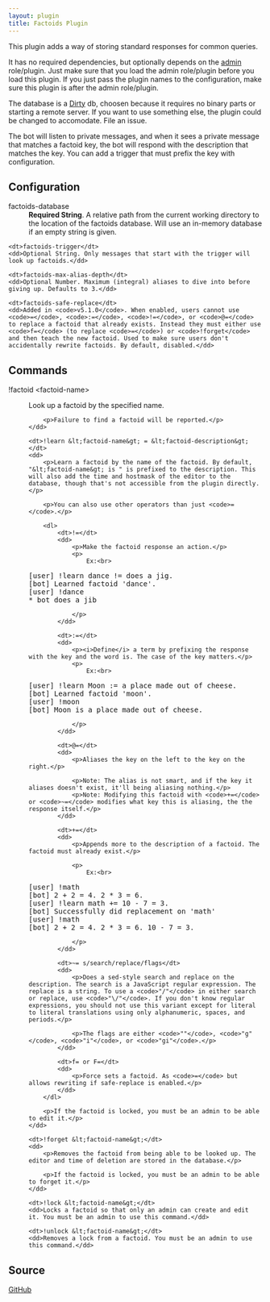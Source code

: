 ```yaml
---
layout: plugin
title: Factoids Plugin
---
```


This plugin adds a way of storing standard responses for common queries.

It has no required dependencies, but optionally depends on the <a href="admin">admin</a> role/plugin. Just make sure that you load the admin role/plugin before you load this plugin. If you just pass the plugin names to the configuration, make sure this plugin is after the admin role/plugin.

The database is a <a href="https://npmjs.org/package/dirty">Dirty</a> db, choosen because it requires no binary parts or starting a remote server. If you want to use something else, the plugin could be changed to accomodate. File an issue.

The bot will listen to private messages, and when it sees a private message that matches a factoid key, the bot will respond with the description that matches the key. You can add a trigger that must prefix the key with configuration.

<h2>Configuration</h2>

<dl>
    <dt>factoids-database</dt>
    <dd><b>Required String</b>. A relative path from the current working directory to the location of the factoids database. Will use an in-memory database if an empty string is given.</dd>

    <dt>factoids-trigger</dt>
    <dd>Optional String. Only messages that start with the trigger will look up factoids.</dd>

    <dt>factoids-max-alias-depth</dt>
    <dd>Optional Number. Maximum (integral) aliases to dive into before giving up. Defaults to 3.</dd>

    <dt>factoids-safe-replace</dt>
    <dd>Added in <code>v5.1.0</code>. When enabled, users cannot use <code>=</code>, <code>:=</code>, <code>!=</code>, or <code>@=</code> to replace a factoid that already exists. Instead they must either use <code>f=</code> (to replace <code>=</code>) or <code>!forget</code> and then teach the new factoid. Used to make sure users don't accidentally rewrite factoids. By default, disabled.</dd>
</dl>

<h2>Commands</h2>

<dl>
    <dt>!factoid &lt;factoid-name&gt;</dt>
    <dd>
        <p>Look up a factoid by the specified name.</p>

        <p>Failure to find a factoid will be reported.</p>
    </dd>

    <dt>!learn &lt;factoid-name&gt; = &lt;factoid-description&gt;</dt>
    <dd>
        <p>Learn a factoid by the name of the factoid. By default, "&lt;factoid-name&gt; is " is prefixed to the description. This will also add the time and hostmask of the editor to the database, though that's not accessible from the plugin directly.</p>

        <p>You can also use other operators than just <code>=</code>.</p>

        <dl>
            <dt>!=</dt>
            <dd>
                <p>Make the factoid response an action.</p>
                <p>
                    Ex:<br>
<pre>[user] !learn dance != does a jig.
[bot] Learned factoid 'dance'.
[user] !dance
* bot does a jib</pre>
                </p>
            </dd>

            <dt>:=</dt>
            <dd>
                <p><i>Define</i> a term by prefixing the response with the key and the word is. The case of the key matters.</p>
                <p>
                    Ex:<br>
<pre>[user] !learn Moon := a place made out of cheese.
[bot] Learned factoid 'moon'.
[user] !moon
[bot] Moon is a place made out of cheese.</pre>
                </p>
            </dd>

            <dt>@=</dt>
            <dd>
                <p>Aliases the key on the left to the key on the right.</p>

                <p>Note: The alias is not smart, and if the key it aliases doesn't exist, it'll being aliasing nothing.</p>
                <p>Note: Modifying this factoid with <code>+=</code> or <code>~=</code> modifies what key this is aliasing, the the response itself.</p>
            </dd>

            <dt>+=</dt>
            <dd>
                <p>Appends more to the description of a factoid. The factoid must already exist.</p>

                <p>
                    Ex:<br>
<pre>[user] !math
[bot] 2 + 2 = 4. 2 * 3 = 6.
[user] !learn math += 10 - 7 = 3.
[bot] Successfully did replacement on 'math'
[user] !math
[bot] 2 + 2 = 4. 2 * 3 = 6. 10 - 7 = 3.</pre>
                </p>
            </dd>

            <dt>~= s/search/replace/flags</dt>
            <dd>
                <p>Does a sed-style search and replace on the description. The search is a JavaScript regular expression. The replace is a string. To use a <code>"/"</code> in either search or replace, use <code>"\/"</code>. If you don't know regular expressions, you should not use this variant except for literal to literal translations using only alphanumeric, spaces, and periods.</p>

                <p>The flags are either <code>""</code>, <code>"g"</code>, <code>"i"</code>, or <code>"gi"</code>.</p>
            </dd>

            <dt>f= or F=</dt>
            <dd>
                <p>Force sets a factoid. As <code>=</code> but allows rewriting if safe-replace is enabled.</p>
            </dd>
        </dl>

        <p>If the factoid is locked, you must be an admin to be able to edit it.</p>
    </dd>

    <dt>!forget &lt;factoid-name&gt;</dt>
    <dd>
        <p>Removes the factoid from being able to be looked up. The editor and time of deletion are stored in the database.</p>

        <p>If the factoid is locked, you must be an admin to be able to forget it.</p>
    </dd>

    <dt>!lock &lt;factoid-name&gt;</dt>
    <dd>Locks a factoid so that only an admin can create and edit it. You must be an admin to use this command.</dd>

    <dt>!unlock &lt;factoid-name&gt;</dt>
    <dd>Removes a lock from a factoid. You must be an admin to use this command.</dd>
</dl>

<h2>Source</h2>

<a href="https://github.com/tennu/tennu-factoids">GitHub</a>